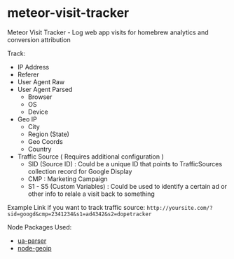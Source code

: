 meteor-visit-tracker
===================

Meteor Visit Tracker - Log web app visits for homebrew analytics and conversion attribution

Track:
  * IP Address
  * Referer
  * User Agent Raw
  * User Agent Parsed
    * Browser
    * OS
    * Device
  * Geo IP
    * City
    * Region (State)
    * Geo Coords
    * Country
  * Traffic Source ( Requires additional configuration )
    * SID (Source ID) : Could be a unique ID that points to TrafficSources collection record for Google Display
    * CMP : Marketing Campaign
    * S1 - S5 (Custom Variables) : Could be used to identify a certain ad or other info to relale a visit back to something
    
Example Link if you want to track traffic source:
`http://yoursite.com/?sid=googd&cmp=2341234&s1=ad4342&s2=dopetracker`

Node Packages Used:
* [ua-parser](https://github.com/tobie/ua-parser)
* [node-geoip](https://github.com/bluesmoon/node-geoip)
